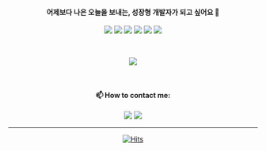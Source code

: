 <div align="center">
<h4>
어제보다 나은 오늘을 보내는, 성장형 개발자가 되고 싶어요 👋 
</h4>
<p>
<img src="https://img.shields.io/badge/iOS-ffffff?style=flat-square&logo=iOS&logoColor=000000"/></a> 
<img src="https://img.shields.io/badge/Swift-F05138?style=flat-square&logo=Swift&logoColor=FFFFFF"/></a> 
<img src="https://img.shields.io/badge/SwiftUI-0078D4?style=flat-square&logo=Swift&logoColor=FFFFFF"/></a> 
<img src="https://img.shields.io/badge/Xcode-147EFB?style=flat-square&logo=Xcode&logoColor=FFFFFF"/></a> 
<img src="https://img.shields.io/badge/Git-F05032?style=flat-square&logo=Git&logoColor=FFFFFF"/></a> 
<img src="https://img.shields.io/badge/Firebase-FFCA28?style=flat-square&logo=Firebase&logoColor=000000"/></a>
<p>
<br>
  
![](https://github-readme-stats.vercel.app/api?username=shin-jae-uk&include_all_commits=true&custom_title=Jay's&nbsp;GitHub&nbsp;👀&show_icons=true&theme=transparent)

<br>
<h4>
📫 How to contact me: 
</h4>

<img src="https://img.shields.io/badge/shinju1412@gmail.com-EA4335?style=flat-square&logo=Gmail&logoColor=FFFFFF"/></a> <a href="https://www.linkedin.com/in/jaeuk-shin/" target="_blank"><img src="https://img.shields.io/badge/ Jay Shin-0A66C2?style=flat-square&logo=LinkedIn&logoColor=FFFFFF"/></a>

---

[![Hits](https://hits.seeyoufarm.com/api/count/incr/badge.svg?url=https%3A%2F%2Fgithub.com%2Fshin-jae-uk&count_bg=%23B0C6E6&title_bg=%23555555&icon=github.svg&icon_color=%23E7E7E7&title=hits&edge_flat=false)](https://hits.seeyoufarm.com)

</div>
